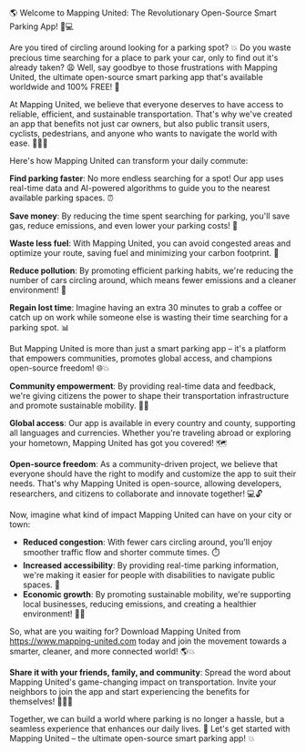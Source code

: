 🌎 Welcome to Mapping United: The Revolutionary Open-Source Smart Parking App! 🚗💻

Are you tired of circling around looking for a parking spot? 💥 Do you waste precious time searching for a place to park your car, only to find out it's already taken? 😩 Well, say goodbye to those frustrations with Mapping United, the ultimate open-source smart parking app that's available worldwide and 100% FREE! 🎉

At Mapping United, we believe that everyone deserves to have access to reliable, efficient, and sustainable transportation. That's why we've created an app that benefits not just car owners, but also public transit users, cyclists, pedestrians, and anyone who wants to navigate the world with ease. 👣🚌💨

Here's how Mapping United can transform your daily commute:

**Find parking faster**: No more endless searching for a spot! Our app uses real-time data and AI-powered algorithms to guide you to the nearest available parking spaces. ⏰

**Save money**: By reducing the time spent searching for parking, you'll save gas, reduce emissions, and even lower your parking costs! 💸

**Waste less fuel**: With Mapping United, you can avoid congested areas and optimize your route, saving fuel and minimizing your carbon footprint. 🌟

**Reduce pollution**: By promoting efficient parking habits, we're reducing the number of cars circling around, which means fewer emissions and a cleaner environment! 💚

**Regain lost time**: Imagine having an extra 30 minutes to grab a coffee or catch up on work while someone else is wasting their time searching for a parking spot. 📊

But Mapping United is more than just a smart parking app – it's a platform that empowers communities, promotes global access, and champions open-source freedom! 🌐💥

**Community empowerment**: By providing real-time data and feedback, we're giving citizens the power to shape their transportation infrastructure and promote sustainable mobility. 💪🏽

**Global access**: Our app is available in every country and county, supporting all languages and currencies. Whether you're traveling abroad or exploring your hometown, Mapping United has got you covered! 🗺️

**Open-source freedom**: As a community-driven project, we believe that everyone should have the right to modify and customize the app to suit their needs. That's why Mapping United is open-source, allowing developers, researchers, and citizens to collaborate and innovate together! 💻🔓

Now, imagine what kind of impact Mapping United can have on your city or town:

* **Reduced congestion**: With fewer cars circling around, you'll enjoy smoother traffic flow and shorter commute times. ⏱️
* **Increased accessibility**: By providing real-time parking information, we're making it easier for people with disabilities to navigate public spaces. 🌟
* **Economic growth**: By promoting sustainable mobility, we're supporting local businesses, reducing emissions, and creating a healthier environment! 💸🌿

So, what are you waiting for? Download Mapping United from https://www.mapping-united.com today and join the movement towards a smarter, cleaner, and more connected world! 🌎💥

**Share it with your friends, family, and community**: Spread the word about Mapping United's game-changing impact on transportation. Invite your neighbors to join the app and start experiencing the benefits for themselves! 👫🏃‍♀️

Together, we can build a world where parking is no longer a hassle, but a seamless experience that enhances our daily lives. 🌈 Let's get started with Mapping United – the ultimate open-source smart parking app! 💥
